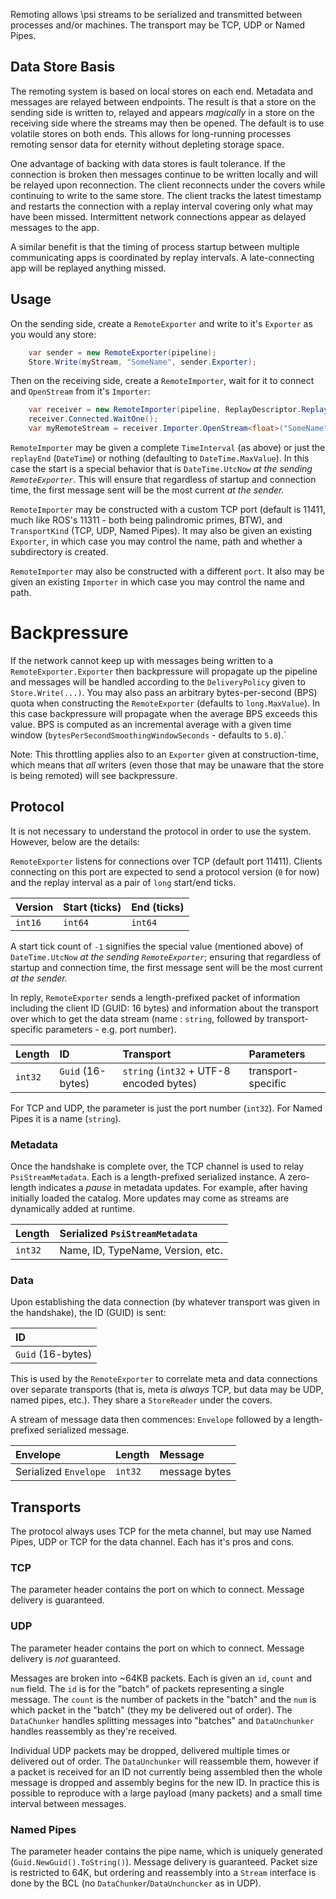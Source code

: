 Remoting allows \\psi streams to be serialized and transmitted between processes and/or machines.
The transport may be TCP, UDP or Named Pipes.

## Data Store Basis

The remoting system is based on local stores on each end.
Metadata and messages are relayed between endpoints.
The result is that a store on the sending side is written to, relayed and appears _magically_ in a store on the receiving side where the streams may then be opened.
The default is to use volatile stores on both ends.
This allows for long-running processes remoting sensor data for eternity without depleting storage space.

One advantage of backing with data stores is fault tolerance.
If the connection is broken then messages continue to be written locally and will be relayed upon reconnection.
The client reconnects under the covers while continuing to write to the same store.
The client tracks the latest timestamp and restarts the connection with a replay interval covering only what may have been missed.
Intermittent network connections appear as delayed messages to the app.

A similar benefit is that the timing of process startup between multiple communicating apps is coordinated by replay intervals.
A late-connecting app will be replayed anything missed.

## Usage

On the sending side, create a `RemoteExporter` and write to it's `Exporter` as you would any store:

```csharp
    var sender = new RemoteExporter(pipeline);
    Store.Write(myStream, "SomeName", sender.Exporter);
```

Then on the receiving side, create a `RemoteImporter`, wait for it to connect and `OpenStream` from it's `Importer`:

```csharp
    var receiver = new RemoteImporter(pipeline, ReplayDescriptor.ReplayAll.Interval, "my-dev-box");
    receiver.Connected.WaitOne();
    var myRemoteStream = receiver.Importer.OpenStream<float>("SomeName");
```

`RemoteImporter` may be given a complete `TimeInterval` (as above) or just the `replayEnd` (`DateTime`) or nothing (defaulting to `DateTime.MaxValue`). In this case the start is a special behavior that is `DateTime.UtcNow` _at the sending `RemoteExporter`_. This will ensure that regardless of startup and connection time, the first message sent will be the most current _at the sender._

`RemoteImporter` may be constructed with a custom TCP port (default is 11411, much like ROS's 11311 - both being palindromic primes, BTW), and `TransportKind` (TCP, UDP, Named Pipes). It may also be given an existing `Exporter`, in which case you may control the name, path and whether a subdirectory is created.

`RemoteImporter` may also be constructed with a different `port`. It also may be given an existing `Importer` in which case you may control the name and path.

# Backpressure

If the network cannot keep up with messages being written to a `RemoteExporter.Exporter` then backpressure will propagate up the pipeline and messages will be handled according to the `DeliveryPolicy` given to `Store.Write(...)`.
You may also pass an arbitrary bytes-per-second (BPS) quota when constructing the `RemoteExporter` (defaults to `long.MaxValue`).
In this case backpressure will propagate when the average BPS exceeds this value.
BPS is computed as an incremental average with a given time window (`bytesPerSecondSmoothingWindowSeconds` - defaults to `5.0`).`

Note: This throttling applies also to an `Exporter` given at construction-time, which means that *all* writers (even those that may be unaware that the store is being remoted) will see backpressure.

## Protocol

It is not necessary to understand the protocol in order to use the system.
However, below are the details:

`RemoteExporter` listens for connections over TCP (default port 11411).
Clients connecting on this port are expected to send a protocol version (`0` for now) and the replay interval as a pair of `long` start/end ticks.

| Version |Start (ticks) | End (ticks) |
|:--|:--|:--|
| `int16` | `int64` | `int64` |

A start tick count of `-1` signifies the special value (mentioned above) of `DateTime.UtcNow` _at the sending `RemoteExporter`_; ensuring that regardless of startup and connection time, the first message sent will be the most current _at the sender._

In reply, `RemoteExporter` sends a length-prefixed packet of information including the client ID (GUID: 16 bytes) and information about the transport over which to get the data stream (name : `string`, followed by transport-specific parameters - e.g. port number).

| Length | ID | Transport | Parameters |
|:--|:--|:--|:--|
| `int32` | `Guid` (16-bytes) | `string` (`int32` + UTF-8 encoded bytes) | transport-specific |

For TCP and UDP, the parameter is just the port number (`int32`). For Named Pipes it is a name (`string`).

### Metadata

Once the handshake is complete over, the TCP channel is used to relay `PsiStreamMetadata`.
Each is a length-prefixed serialized instance.
A zero-length indicates a _pause_ in metadata updates.
For example, after having initially loaded the catalog.
More updates may come as streams are dynamically added at runtime.

| Length | Serialized `PsiStreamMetadata` |
|:--|:--|
| `int32` | Name, ID, TypeName, Version, etc. |

### Data

Upon establishing the data connection (by whatever transport was given in the handshake), the ID (GUID) is sent:

|  ID |
|:--|
| `Guid` (16-bytes) |

This is used by the `RemoteExporter` to correlate meta and data connections over separate transports (that is, meta is _always_ TCP, but data may be UDP, named pipes, etc.).
They share a `StoreReader` under the covers.

A stream of message data then commences: `Envelope` followed by a length-prefixed serialized message.

| Envelope | Length | Message |
|:--|:--|:--|
| Serialized `Envelope` | `int32` | message bytes |

## Transports

The protocol always uses TCP for the meta channel, but may use Named Pipes, UDP or TCP for the data channel.
Each has it's pros and cons.

### TCP

The parameter header contains the port on which to connect.
Message delivery is guaranteed.

### UDP

The parameter header contains the port on which to connect.
Message delivery is _not_ guaranteed.

Messages are broken into ~64KB packets.
Each is given an `id`, `count` and `num` field.
The `id` is for the "batch" of packets representing a single message.
The `count` is the number of packets in the "batch" and the `num` is which packet in the "batch" (they my be delivered out of order).
The `DataChunker` handles splitting messages into "batches" and `DataUnchunker` handles reassembly as they're received.

Individual UDP packets may be dropped, delivered multiple times or delivered out of order.
The `DataUnchunker` will reassemble them, however if a packet is received for an ID not currently being assembled then the whole message is dropped and assembly begins for the new ID.
In practice this is possible to reproduce with a large payload (many packets) and a small time interval between messages.

### Named Pipes

The parameter header contains the pipe name, which is uniquely generated (`Guid.NewGuid().ToString()`).
Message delivery is guaranteed.
Packet size is restricted to 64K, but ordering and reassembly into a `Stream` interface is done by the BCL (no `DataChunker`/`DataUnchuncker` as in UDP).